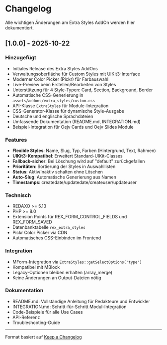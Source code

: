 # Changelog

Alle wichtigen Änderungen am Extra Styles AddOn werden hier dokumentiert.

## [1.0.0] - 2025-10-22

### Hinzugefügt
- Initiales Release des Extra Styles AddOns
- Verwaltungsoberfläche für Custom Styles mit UIKit3-Interface
- Moderner Color Picker (Pickr) für Farbauswahl
- Live-Preview beim Erstellen/Bearbeiten von Styles
- Unterstützung für 4 Style-Typen: Card, Section, Background, Border
- Automatische CSS-Generierung in `assets/addons/extra_styles/custom.css`
- API-Klasse `ExtraStyles` für Module-Integration
- CSS-Generator-Klasse für dynamische Style-Ausgabe
- Deutsche und englische Sprachdateien
- Umfassende Dokumentation (README.md, INTEGRATION.md)
- Beispiel-Integration für Oejv Cards und Oejv Slides Module

### Features
- **Flexible Styles**: Name, Slug, Typ, Farben (Hintergrund, Text, Rahmen)
- **UIKit3-Kompatibel**: Erweitert Standard-UIKit-Classes
- **Fallback-sicher**: Bei Löschung wird auf "default" zurückgefallen
- **Prioritäten**: Sortierung der Styles in Auswahllisten
- **Status**: Aktiv/Inaktiv schalten ohne Löschen
- **Auto-Slug**: Automatische Generierung aus Namen
- **Timestamps**: createdate/updatedate/createuser/updateuser

### Technisch
- REDAXO >= 5.13
- PHP >= 8.0
- Extension Points für REX_FORM_CONTROL_FIELDS und REX_FORM_SAVED
- Datenbanktabelle `rex_extra_styles`
- Pickr Color Picker via CDN
- Automatisches CSS-Einbinden im Frontend

### Integration
- MForm-Integration via `ExtraStyles::getSelectOptions('type')`
- Kompatibel mit MBlock
- Legacy-Optionen bleiben erhalten (array_merge)
- Keine Änderungen an Output-Dateien nötig

### Dokumentation
- README.md: Vollständige Anleitung für Redakteure und Entwickler
- INTEGRATION.md: Schritt-für-Schritt Modul-Integration
- Code-Beispiele für alle Use Cases
- API-Referenz
- Troubleshooting-Guide

---

Format basiert auf [Keep a Changelog](https://keepachangelog.com/de/1.0.0/)
